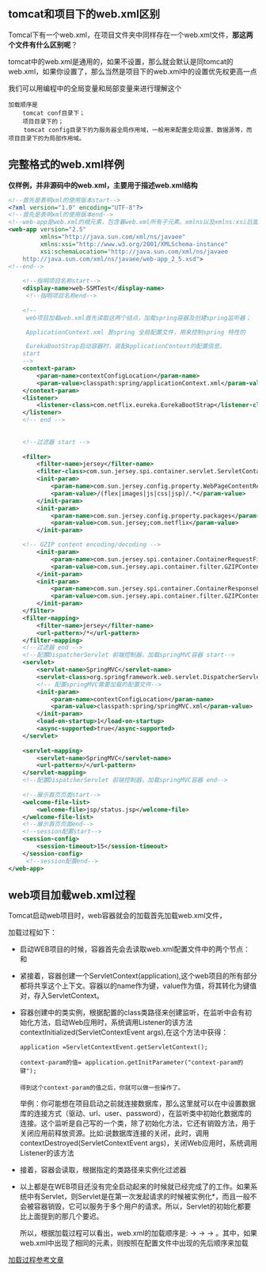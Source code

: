 ## tomcat和项目下的web.xml区别

Tomcal下有一个web.xml，在项目文件夹中同样存在一个web.xml文件，**那这两个文件有什么区别呢**？

tomcat中的web.xml是通用的，如果不设置，那么就会默认是同tomcat的web.xml，如果你设置了，那么当然是项目下的web.xml中的设置优先权更高一点

我们可以用编程中的全局变量和局部变量来进行理解这个

```
加载顺序是
	tomcat conf目录下；
    项目目录下的；　　
　　 tomcat config目录下的为服务器全局作用域，一般用来配置全局设置、数据源等，而项目目录下的为局部作用域。
```





## 完整格式的web.xml样例

**仅样例，并非源码中的web.xml，主要用于描述web.xml结构**

```xml
<!--首先是表明xml的使用版本start-->
<?xml version="1.0" encoding="UTF-8"?>
<!--首先是表明xml的使用版本end-->
<!--web-app是web.xml的根元素，包含着web.xml所有子元素。xmlns以及xmlns:xsi后面引进的连接是表明web.xml引进的模式文件，便能拥有该模式的相关功能 start--> 
<web-app version="2.5"
         xmlns="http://java.sun.com/xml/ns/javaee"
         xmlns:xsi="http://www.w3.org/2001/XMLSchema-instance"
         xsi:schemaLocation="http://java.sun.com/xml/ns/javaee
	http://java.sun.com/xml/ns/javaee/web-app_2_5.xsd">
<!--end-->
    
    <!--指明项目名称start--> 
  	<display-name>web-SSMTest</display-name>
     <!--指明项目名称end--> 
    
    <!--
	 web项目加载web.xml首先读取这两个结点，加载spring容器及创建spring监听器；

	 ApplicationContext.xml 是spring 全局配置文件，用来控制spring 特性的

	 EurekaBootStrap启动容器时，装配ApplicationContext的配置信息。
	start
	-->
  	<context-param>
    	<param-name>contextConfigLocation</param-name>
    	<param-value>classpath:spring/applicationContext.xml</param-value>
  	</context-param>
  	<listener>
    	<listener-class>com.netflix.eureka.EurekaBootStrap</listener-class>
  	</listener>
  	<!-- end -->
    
    
    <!--过滤器 start -->
    
  	<filter>
    	<filter-name>jersey</filter-name>
    	<filter-class>com.sun.jersey.spi.container.servlet.ServletContainer</filter-class>
    	<init-param>
      		<param-name>com.sun.jersey.config.property.WebPageContentRegex</param-name>
      		<param-value>/(flex|images|js|css|jsp)/.*</param-value>
   	 	</init-param>
    	<init-param>
      		<param-name>com.sun.jersey.config.property.packages</param-name>
      		<param-value>com.sun.jersey;com.netflix</param-value>
    	</init-param>

    <!-- GZIP content encoding/decoding -->
        <init-param>
          	<param-name>com.sun.jersey.spi.container.ContainerRequestFilters</param-name>
          	<param-value>com.sun.jersey.api.container.filter.GZIPContentEncodingFilter</param-value>
        </init-param>
        <init-param>
          	<param-name>com.sun.jersey.spi.container.ContainerResponseFilters</param-name>
          	<param-value>com.sun.jersey.api.container.filter.GZIPContentEncodingFilter</param-value>
        </init-param>
    </filter>
    <filter-mapping>
        <filter-name>jersey</filter-name>
        <url-pattern>/*</url-pattern>
    </filter-mapping>
    <!--过滤器 end -->
    <!--配置DispatcherServlet 前端控制器，加载springMVC容器 start-->
    <servlet>
        <servlet-name>SpringMVC</servlet-name>
        <servlet-class>org.springframework.web.servlet.DispatcherServlet</servlet-class>
        <!-- 配置springMVC需要加载的配置文件-->
        <init-param>
            <param-name>contextConfigLocation</param-name>
            <param-value>classpath:spring/springMVC.xml</param-value>
        </init-param>
        <load-on-startup>1</load-on-startup>
        <async-supported>true</async-supported>
    </servlet>
   
    <servlet-mapping>
        <servlet-name>SpringMVC</servlet-name>
        <url-pattern>/</url-pattern>
    </servlet-mapping>
    <!--配置DispatcherServlet 前端控制器，加载springMVC容器 end-->
    
    <!--展示首页页面start-->
    <welcome-file-list>
        <welcome-file>jsp/status.jsp</welcome-file>
    </welcome-file-list>
    <!--展示首页页面end-->
    <!--session配置start-->
    <session-config>
    	<session-timeout>15</session-timeout>
  	</session-config>
     <!--session配置end-->
</web-app>

```





## web项目加载web.xml过程

Tomcat启动web项目时，web容器就会的加载首先加载web.xml文件，

加载过程如下：

* 启动WEB项目的时候，容器首先会去读取web.xml配置文件中的两个节点：<context-param> </context-param>和<listener> </listener>

* 紧接着，容器创建一个ServletContext(application),这个web项目的所有部分都将共享这个上下文。容器以<context-param></context-param>的name作为键，value作为值，将其转化为键值对，存入ServletContext。

* 容器创建<listener></listener>中的类实例，根据配置的class类路径<listener-class>来创建监听，在监听中会有初始化方法，启动Web应用时，系统调用Listener的该方法 contextInitialized(ServletContextEvent args),在这个方法中获得：

  ```
  application =ServletContextEvent.getServletContext();
  
  context-param的值= application.getInitParameter("context-param的键");
  　　
  得到这个context-param的值之后，你就可以做一些操作了。
  ```

  举例：你可能想在项目启动之前就连接数据库，那么这里就可以在<context-param>中设置数据库的连接方式（驱动、url、user、password），在监听类中初始化数据库的连接。这个监听是自己写的一个类，除了初始化方法，它还有销毁方法，用于关闭应用前释放资源。比如:说数据库连接的关闭，此时，调用contextDestroyed(ServletContextEvent args)，关闭Web应用时，系统调用Listener的该方法

* 接着，容器会读取<filter></filter>，根据指定的类路径来实例化过滤器

* 以上都是在WEB项目还没有完全启动起来的时候就已经完成了的工作。如果系统中有Servlet，则Servlet是在第一次发起请求的时候被实例化*，而且一般不会被容器销毁，它可以服务于多个用户的请求。所以，Servlet的初始化都要比上面提到的那几个要迟。

  所以，根据加载过程可以看出，web.xml的加载顺序是: <context-param>-> <listener> -> <filter> -> <servlet>。其中，如果web.xml中出现了相同的元素，则按照在配置文件中出现的先后顺序来加载

[加载过程参考文章](<https://www.cnblogs.com/shoshana-kong/p/10682662.html>)